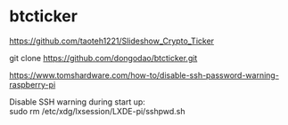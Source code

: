 # btcticker
https://github.com/taoteh1221/Slideshow_Crypto_Ticker

git clone https://github.com/dongodao/btcticker.git

https://www.tomshardware.com/how-to/disable-ssh-password-warning-raspberry-pi

Disable SSH warning during start up: 	
    sudo rm /etc/xdg/lxsession/LXDE-pi/sshpwd.sh
